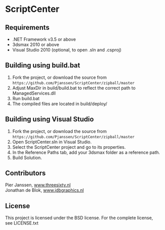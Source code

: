 ScriptCenter
============

Requirements
------------
* .NET Framework v3.5 or above
* 3dsmax 2010 or above
* Visual Studio 2010 (optional, to open .sln and .csproj)

Building using build.bat
------------------------
1. Fork the project, or download the source from 
    `https://github.com/Pjanssen/ScriptCenter/zipball/master`
2. Adjust MaxDir in build/build.bat to reflect the correct path to ManagedServices.dll
3. Run build.bat
4. The compiled files are located in build/deploy/

Building using Visual Studio
----------------------------
1. Fork the project, or download the source from 
    `https://github.com/Pjanssen/ScriptCenter/zipball/master`
2. Open ScriptCenter.sln in Visual Studio.
3. Select the ScriptCenter project and go to its properties.
4. In the Reference Paths tab, add your 3dsmax folder as a reference path.
5. Build Solution.

Contributors
------------
Pier Janssen, www.threesixty.nl  
Jonathan de Blok, www.jdbgraphics.nl

License
-------
This project is licensed under the BSD license. For the complete license, see LICENSE.txt
